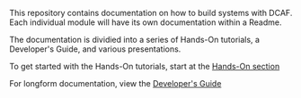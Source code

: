 This repository contains documentation on how to build systems with DCAF. Each individual module will have its own documentation within a Readme.

The documentation is dividied into a series of Hands-On tutorials, a Developer's Guide, and various presentations.

To get started with the Hands-On tutorials, start at the [Hands-On section](Getting%20Started%20Material/README.md)

For longform documentation, view the [Developer's Guide](Getting%20Started%20Material/devguide/README.md)
